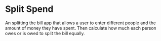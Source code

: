 # Split Spend

An splitting the bill app that allows a user to enter different people and the amount of money they have spent. Then calculate how much each person owes or is owed to split the bill equally.
